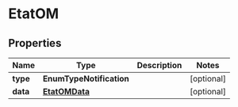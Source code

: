 

# EtatOM


## Properties

| Name | Type | Description | Notes |
|------------ | ------------- | ------------- | -------------|
|**type** | **EnumTypeNotification** |  |  [optional] |
|**data** | [**EtatOMData**](EtatOMData.md) |  |  [optional] |



